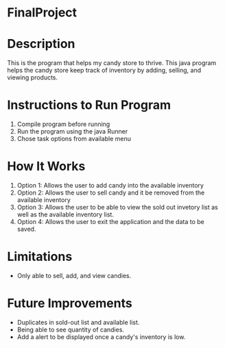 # FinalProject

# Description
This is the program that helps my candy store to thrive. This java program helps the candy store keep track of inventory by adding, selling, and viewing products. 

# Instructions to Run Program
1. Compile program before running
2. Run the program using the java Runner
3. Chose task options from available menu

# How It Works
1. Option 1: Allows the user to add candy into the available inventory
2. Option 2: Allows the user to sell candy and it be removed from the available inventory
3. Option 3: Allows the user to be able to view the sold out invetory list as well as the available inventory list. 
4. Option 4: Allows the user to exit the application and the data to be saved. 

# Limitations
- Only able to sell, add, and view candies.

# Future Improvements
- Duplicates in sold-out list and available list.
- Being able to see quantity of candies.
- Add a alert to be displayed once a candy's inventory is low. 